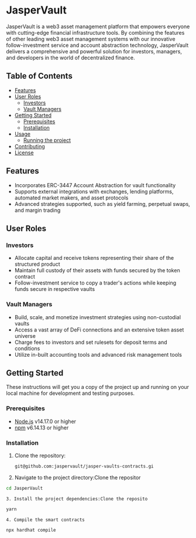 # JasperVault

JasperVault is a web3 asset management platform that empowers everyone with cutting-edge financial infrastructure tools. By combining the features of other leading web3 asset management systems with our innovative follow-investment service and account abstraction technology, JasperVault delivers a comprehensive and powerful solution for investors, managers, and developers in the world of decentralized finance.

## Table of Contents

- [Features](#features)
- [User Roles](#user-roles)
  - [Investors](#investors)
  - [Vault Managers](#vault-managers)
- [Getting Started](#getting-started)
  - [Prerequisites](#prerequisites)
  - [Installation](#installation)
- [Usage](#usage)
  - [Running the project](#running-the-project)
- [Contributing](#contributing)
- [License](#license)

## Features

- Incorporates ERC-3447 Account Abstraction for vault functionality
- Supports external integrations with exchanges, lending platforms, automated market makers, and asset protocols
- Advanced strategies supported, such as yield farming, perpetual swaps, and margin trading

## User Roles

### Investors

- Allocate capital and receive tokens representing their share of the structured product
- Maintain full custody of their assets with funds secured by the token contract
- Follow-investment service to copy a trader's actions while keeping funds secure in respective vaults

### Vault Managers

- Build, scale, and monetize investment strategies using non-custodial vaults
- Access a vast array of DeFi connections and an extensive token asset universe
- Charge fees to investors and set rulesets for deposit terms and conditions
- Utilize in-built accounting tools and advanced risk management tools

## Getting Started

These instructions will get you a copy of the project up and running on your local machine for development and testing purposes.

### Prerequisites

- [Node.js](https://nodejs.org/) v14.17.0 or higher
- [npm](https://www.npmjs.com/) v6.14.13 or higher

### Installation

1. Clone the repository:

   ```bash
   git@github.com:jaspervault/jasper-vaults-contracts.gi
   ```
2. Navigate to the project directory:Clone the repositor

```bash
cd JasperVault
```

    3. Install the project dependencies:Clone the reposito

```bash
yarn
```

    4. Compile the smart contracts

```bash
npx hardhat compile
```
